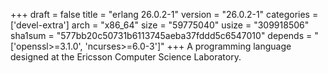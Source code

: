 +++
draft = false
title = "erlang 26.0.2-1"
version = "26.0.2-1"
categories = ['devel-extra']
arch = "x86_64"
size = "59775040"
usize = "309918506"
sha1sum = "577bb20c50731b6113745aeba37fddd5c6547010"
depends = "['openssl>=3.1.0', 'ncurses>=6.0-3']"
+++
A programming language designed at the Ericsson Computer Science Laboratory.